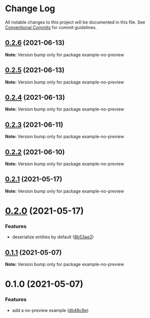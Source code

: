 # Change Log

All notable changes to this project will be documented in this file.
See [Conventional Commits](https://conventionalcommits.org) for commit guidelines.

## [0.2.6](https://github.com/chapter-three/next-drupal/compare/example-no-preview@0.2.5...example-no-preview@0.2.6) (2021-06-13)

**Note:** Version bump only for package example-no-preview





## [0.2.5](https://github.com/chapter-three/next-drupal/compare/example-no-preview@0.2.4...example-no-preview@0.2.5) (2021-06-13)

**Note:** Version bump only for package example-no-preview





## [0.2.4](https://github.com/chapter-three/next-drupal/compare/example-no-preview@0.2.3...example-no-preview@0.2.4) (2021-06-13)

**Note:** Version bump only for package example-no-preview





## [0.2.3](https://github.com/chapter-three/next-drupal/compare/example-no-preview@0.2.2...example-no-preview@0.2.3) (2021-06-11)

**Note:** Version bump only for package example-no-preview





## [0.2.2](https://github.com/arshad/next-drupal/compare/example-no-preview@0.2.1...example-no-preview@0.2.2) (2021-06-10)

**Note:** Version bump only for package example-no-preview





## [0.2.1](https://github.com/arshad/next-drupal/compare/example-no-preview@0.2.0...example-no-preview@0.2.1) (2021-05-17)

**Note:** Version bump only for package example-no-preview





# [0.2.0](https://github.com/arshad/next-drupal/compare/example-no-preview@0.1.1...example-no-preview@0.2.0) (2021-05-17)


### Features

* deserialize entities by default ([8b53ae2](https://github.com/arshad/next-drupal/commit/8b53ae222717b8983568194373be04903944a032))





## [0.1.1](https://github.com/arshad/next-drupal/compare/example-no-preview@0.1.0...example-no-preview@0.1.1) (2021-05-07)

**Note:** Version bump only for package example-no-preview





# 0.1.0 (2021-05-07)


### Features

* add a no-preview example ([db48c6e](https://github.com/arshad/next-drupal/commit/db48c6e90ae5100eafb25d3b5688b5ef8131c477))
